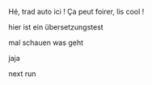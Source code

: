 Hé, trad auto ici ! Ça peut foirer, lis cool !

hier ist ein übersetzungstest


mal schauen was geht

jaja

next run